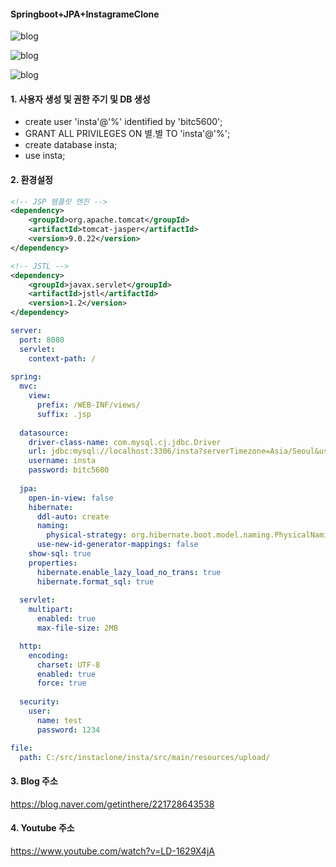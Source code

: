 #### Springboot+JPA+InstagrameClone

![blog](https://postfiles.pstatic.net/MjAxOTEyMTRfMTM1/MDAxNTc2MjU4OTMyMjM0.RTRhV5sq3wF1zv7Hh7SqsAKBdYwLxUSnl-5AxXlVrzYg.Q40T906-VCeDkrysRLysPLPma93iJFtUYEaNS_5jOE4g.PNG.getinthere/Screenshot_75.png?type=w773)

![blog](https://postfiles.pstatic.net/MjAxOTEyMTRfNjUg/MDAxNTc2MjU4OTMyMzI4.tvSXYnJkB3pIEc6hLLDtUb503r5gudIA8S2dpx41r-gg.vXYkUSlcnAPjxeiQ0j8TNPOszhQUExvo1_qY6zuK7qQg.PNG.getinthere/Screenshot_76.png?type=w773)

![blog](https://postfiles.pstatic.net/MjAxOTEyMDZfMTA0/MDAxNTc1NTkzNTkyOTA0.ikXcdjrVxlaUfbyZrtu9kAG4aBTbu-6jdNemoyUvMNcg.xYC-hf0BFdD8LRjPNNuKuWrRuwd-5TuwZfPQ0GZSZOog.PNG.getinthere/Screenshot_2.png?type=w773)

#### 1. 사용자 생성 및 권한 주기 및 DB 생성
- create user 'insta'@'%' identified by 'bitc5600';
- GRANT ALL PRIVILEGES ON 별.별 TO 'insta'@'%';
- create database insta;
- use insta;

#### 2. 환경설정
```xml
<!-- JSP 템플릿 엔진 -->
<dependency>
	<groupId>org.apache.tomcat</groupId>
	<artifactId>tomcat-jasper</artifactId>
	<version>9.0.22</version>
</dependency>

<!-- JSTL -->
<dependency>
	<groupId>javax.servlet</groupId>
	<artifactId>jstl</artifactId>
	<version>1.2</version>
</dependency>
```

```yml
server:
  port: 8080
  servlet:
    context-path: /
    
spring:
  mvc:
    view:
      prefix: /WEB-INF/views/
      suffix: .jsp
      
  datasource:
    driver-class-name: com.mysql.cj.jdbc.Driver
    url: jdbc:mysql://localhost:3306/insta?serverTimezone=Asia/Seoul&useSSL=false&allowPublicKeyRetrieval=true
    username: insta
    password: bitc5600
    
  jpa:
    open-in-view: false
    hibernate:
      ddl-auto: create
      naming:
        physical-strategy: org.hibernate.boot.model.naming.PhysicalNamingStrategyStandardImpl
      use-new-id-generator-mappings: false
    show-sql: true
    properties:
      hibernate.enable_lazy_load_no_trans: true  
      hibernate.format_sql: true
      
  servlet:
    multipart:
      enabled: true
      max-file-size: 2MB

  http:
    encoding:
      charset: UTF-8
      enabled: true
      force: true
      
  security:
    user:
      name: test
      password: 1234   

file:
  path: C:/src/instaclone/insta/src/main/resources/upload/
```

#### 3. Blog 주소
<https://blog.naver.com/getinthere/221728643538>

#### 4. Youtube 주소
<https://www.youtube.com/watch?v=LD-1629X4jA>
